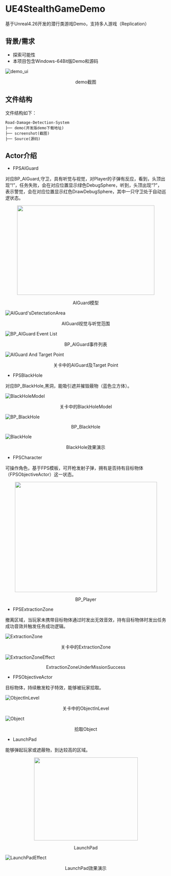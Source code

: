 # UE4StealthGameDemo
基于Unreal4.26开发的潜行类游戏Demo，支持多人游戏（Replication）
## 背景/需求
- 探索可能性
- 本项目包含Windows-64Bit版Demo和源码

![demo_ui](https://github.com/GaoKangYu/UE4StealthGameDemo/blob/main/screenshot/demo.png)
<p align="center">demo截图</p>

## 文件结构

文件结构如下：

```
Road-Damage-Detection-System
├── demo(开发版demo下载地址)
├── screenshot(截图)
├── Source(源码)
```

## Actor介绍

- FPSAIGuard

对应BP_AIGuard,守卫，具有听觉与视觉，对Player的子弹有反应，看到，头顶出现“!”，任务失败，会在对应位置显示绿色DebugSphere，听到，头顶出现“?”，表示警觉，会在对应位置显示红色DrawDebugSphere，其中一只守卫处于自动巡逻状态。

<div align=center><img width="430" height="280" src="https://github.com/GaoKangYu/UE4StealthGameDemo/blob/main/screenshot/BP_AIGuard%20Model.png"/></div>

<p align="center">AIGuard模型</p>

![AIGuard'sDetectationArea](https://github.com/GaoKangYu/UE4StealthGameDemo/blob/main/screenshot/AIGuard'sDetectationArea.png)

<p align="center">AIGuard视觉与听觉范围</p>

![BP_AIGuard Event List](https://github.com/GaoKangYu/UE4StealthGameDemo/blob/main/screenshot/BP_AIGuard%20Event%20List.png)

<p align="center">BP_AIGuard事件列表</p>

![AIGuard And Target Point](https://github.com/GaoKangYu/UE4StealthGameDemo/blob/main/screenshot/AIGuard%20And%20Target%20Point.png)

<p align="center">关卡中的AIGuard及Target Point</p>

- FPSBlackHole

对应BP_BlackHole,黑洞，能吸引遮并摧毁蔽物（蓝色立方体）。

![BlackHoleModel](https://github.com/GaoKangYu/UE4StealthGameDemo/blob/main/screenshot/BlackHoleModel.png)

<p align="center">关卡中的BlackHoleModel</p>

![BP_BlackHole](https://github.com/GaoKangYu/UE4StealthGameDemo/blob/main/screenshot/BP_BlackHole.png)

<p align="center">BP_BlackHole</p>

![BlackHole](https://github.com/GaoKangYu/UE4StealthGameDemo/blob/main/screenshot/BlackHole.gif)

<p align="center">BlackHole效果演示</p>

- FPSCharacter

可操作角色，基于FPS模板，可开枪发射子弹，拥有是否持有目标物体（FPSObjectiveActor）这一状态。

<div align=center><img width="445" height="345" src="https://github.com/GaoKangYu/UE4StealthGameDemo/blob/main/screenshot/Player.png"/></div>

<p align="center">BP_Player</p>

- FPSExtractionZone

撤离区域，当玩家未携带目标物体通过时发出无效音效，持有目标物体时发出任务成功音效并触发任务成功逻辑。

![ExtractionZone](https://github.com/GaoKangYu/UE4StealthGameDemo/blob/main/screenshot/ExtractionZone.png)

<p align="center">关卡中的ExtractionZone</p>

![ExtractionZoneEffect](https://github.com/GaoKangYu/UE4StealthGameDemo/blob/main/screenshot/ExtractionZone.gif)

<p align="center">ExtractionZoneUnderMissionSuccess</p>

- FPSObjectiveActor

目标物体，持续散发粒子特效，能够被玩家拾取。

![ObjectInLevel](https://github.com/GaoKangYu/UE4StealthGameDemo/blob/main/screenshot/ObjectInLevel.png)

<p align="center">关卡中的ObjectInLevel</p>

![Object](https://github.com/GaoKangYu/UE4StealthGameDemo/blob/main/screenshot/Object.gif)

<p align="center">拾取Object</p>

- LaunchPad

能够弹起玩家或遮蔽物，到达较高的区域。

<div align=center><img width="325" height="260" src="https://github.com/GaoKangYu/UE4StealthGameDemo/blob/main/screenshot/LaunchPad.png"/></div>

<p align="center">LaunchPad</p>

![LaunchPadEffect](https://github.com/GaoKangYu/UE4StealthGameDemo/blob/main/screenshot/LaunchPadEffect.gif)

<p align="center">LaunchPad效果演示</p>
